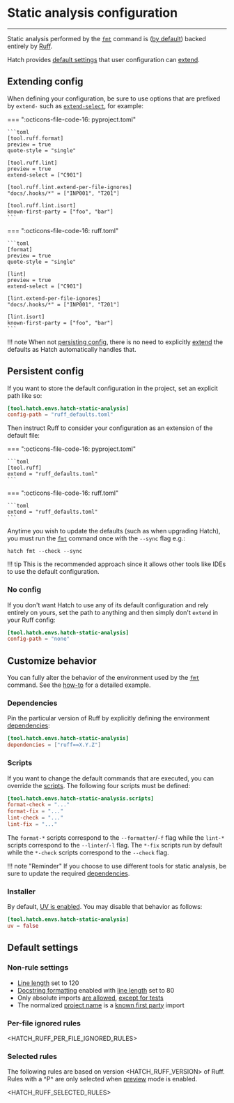 # Static analysis configuration

-----

Static analysis performed by the [`fmt`](../../cli/reference.md#hatch-fmt) command is ([by default](#customize-behavior)) backed entirely by [Ruff](https://github.com/astral-sh/ruff).

Hatch provides [default settings](#default-settings) that user configuration can [extend](#extending-config).

## Extending config

When defining your configuration, be sure to use options that are prefixed by `extend-` such as [`extend-select`](https://docs.astral.sh/ruff/settings/#extend-select), for example:

=== ":octicons-file-code-16: pyproject.toml"

    ```toml
    [tool.ruff.format]
    preview = true
    quote-style = "single"

    [tool.ruff.lint]
    preview = true
    extend-select = ["C901"]

    [tool.ruff.lint.extend-per-file-ignores]
    "docs/.hooks/*" = ["INP001", "T201"]

    [tool.ruff.lint.isort]
    known-first-party = ["foo", "bar"]
    ```

=== ":octicons-file-code-16: ruff.toml"

    ```toml
    [format]
    preview = true
    quote-style = "single"

    [lint]
    preview = true
    extend-select = ["C901"]

    [lint.extend-per-file-ignores]
    "docs/.hooks/*" = ["INP001", "T201"]

    [lint.isort]
    known-first-party = ["foo", "bar"]
    ```

!!! note
    When not [persisting config](#persistent-config), there is no need to explicitly [extend](https://docs.astral.sh/ruff/settings/#extend) the defaults as Hatch automatically handles that.

## Persistent config

If you want to store the default configuration in the project, set an explicit path like so:

```toml config-example
[tool.hatch.envs.hatch-static-analysis]
config-path = "ruff_defaults.toml"
```

Then instruct Ruff to consider your configuration as an extension of the default file:

=== ":octicons-file-code-16: pyproject.toml"

    ```toml
    [tool.ruff]
    extend = "ruff_defaults.toml"
    ```

=== ":octicons-file-code-16: ruff.toml"

    ```toml
    extend = "ruff_defaults.toml"
    ```

Anytime you wish to update the defaults (such as when upgrading Hatch), you must run the [`fmt`](../../cli/reference.md#hatch-fmt) command once with the `--sync` flag e.g.:

```
hatch fmt --check --sync
```

!!! tip
    This is the recommended approach since it allows other tools like IDEs to use the default configuration.

### No config

If you don't want Hatch to use any of its default configuration and rely entirely on yours, set the path to anything and then simply don't `extend` in your Ruff config:

```toml config-example
[tool.hatch.envs.hatch-static-analysis]
config-path = "none"
```

## Customize behavior

You can fully alter the behavior of the environment used by the [`fmt`](../../cli/reference.md#hatch-fmt) command. See the [how-to](../../how-to/static-analysis/behavior.md) for a detailed example.

### Dependencies

Pin the particular version of Ruff by explicitly defining the environment [dependencies](../environment/overview.md#dependencies):

```toml config-example
[tool.hatch.envs.hatch-static-analysis]
dependencies = ["ruff==X.Y.Z"]
```

### Scripts

If you want to change the default commands that are executed, you can override the [scripts](../environment/overview.md#scripts). The following four scripts must be defined:

```toml config-example
[tool.hatch.envs.hatch-static-analysis.scripts]
format-check = "..."
format-fix = "..."
lint-check = "..."
lint-fix = "..."
```

The `format-*` scripts correspond to the `--formatter`/`-f` flag while the `lint-*` scripts correspond to the `--linter`/`-l` flag. The `*-fix` scripts run by default while the `*-check` scripts correspond to the `--check` flag.

!!! note "Reminder"
    If you choose to use different tools for static analysis, be sure to update the required [dependencies](#dependencies).

### Installer

By default, [UV is enabled](../../how-to/environment/select-installer.md). You may disable that behavior as follows:

```toml config-example
[tool.hatch.envs.hatch-static-analysis]
uv = false
```

## Default settings

### Non-rule settings

- [Line length](https://docs.astral.sh/ruff/settings/#line-length) set to 120
- [Docstring formatting](https://docs.astral.sh/ruff/formatter/#docstring-formatting) enabled with [line length](https://docs.astral.sh/ruff/settings/#format-docstring-code-line-length) set to 80
- Only absolute imports [are allowed](https://docs.astral.sh/ruff/settings/#flake8-tidy-imports-ban-relative-imports), [except for tests](#per-file-ignored-rules)
- The normalized [project name](../metadata.md#name) is a [known first party](https://docs.astral.sh/ruff/settings/#isort-known-first-party) import

### Per-file ignored rules

<HATCH_RUFF_PER_FILE_IGNORED_RULES>

### Selected rules

The following rules are based on version <HATCH_RUFF_VERSION> of Ruff. Rules with a ^P^ are only selected when [preview](https://docs.astral.sh/ruff/preview/) mode is enabled.

<HATCH_RUFF_SELECTED_RULES>
